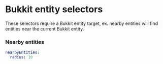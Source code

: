 # Bukkit entity selectors

These selectors require a Bukkit entity target, ex. nearby entities will find entities near the current Bukkit entity. 

### Nearby entities

```yaml
nearbyEntities:
  radius: 10
```
